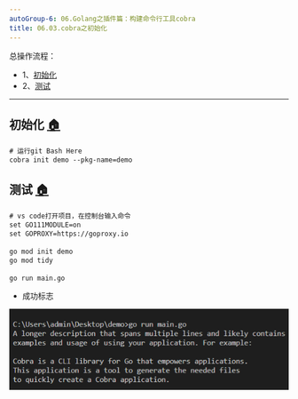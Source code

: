 ```yaml
---
autoGroup-6: 06.Golang之插件篇：构建命令行工具cobra
title: 06.03.cobra之初始化
---
```


总操作流程：
- 1、[初始化](#go-01)
- 2、[测试](#go-02)

***

## 初始化 <a name="go-01" href="#" >:house:</a>

```shell
# 运行git Bash Here
cobra init demo --pkg-name=demo
```

## 测试 <a name="go-02" href="#" >:house:</a>

```shell
# vs code打开项目，在控制台输入命令
set GO111MODULE=on
set GOPROXY=https://goproxy.io

go mod init demo
go mod tidy

go run main.go
```

- 成功标志

![](./image/06.03-1.png)

